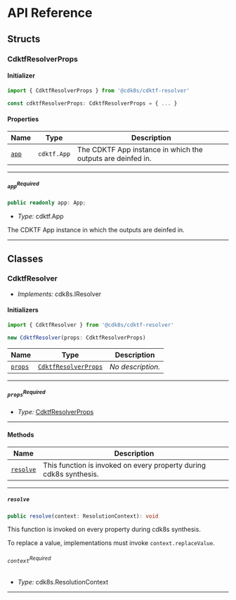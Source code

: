 # API Reference <a name="API Reference" id="api-reference"></a>


## Structs <a name="Structs" id="Structs"></a>

### CdktfResolverProps <a name="CdktfResolverProps" id="@cdk8s/cdktf-resolver.CdktfResolverProps"></a>

#### Initializer <a name="Initializer" id="@cdk8s/cdktf-resolver.CdktfResolverProps.Initializer"></a>

```typescript
import { CdktfResolverProps } from '@cdk8s/cdktf-resolver'

const cdktfResolverProps: CdktfResolverProps = { ... }
```

#### Properties <a name="Properties" id="Properties"></a>

| **Name** | **Type** | **Description** |
| --- | --- | --- |
| <code><a href="#@cdk8s/cdktf-resolver.CdktfResolverProps.property.app">app</a></code> | <code>cdktf.App</code> | The CDKTF App instance in which the outputs are deinfed in. |

---

##### `app`<sup>Required</sup> <a name="app" id="@cdk8s/cdktf-resolver.CdktfResolverProps.property.app"></a>

```typescript
public readonly app: App;
```

- *Type:* cdktf.App

The CDKTF App instance in which the outputs are deinfed in.

---

## Classes <a name="Classes" id="Classes"></a>

### CdktfResolver <a name="CdktfResolver" id="@cdk8s/cdktf-resolver.CdktfResolver"></a>

- *Implements:* cdk8s.IResolver

#### Initializers <a name="Initializers" id="@cdk8s/cdktf-resolver.CdktfResolver.Initializer"></a>

```typescript
import { CdktfResolver } from '@cdk8s/cdktf-resolver'

new CdktfResolver(props: CdktfResolverProps)
```

| **Name** | **Type** | **Description** |
| --- | --- | --- |
| <code><a href="#@cdk8s/cdktf-resolver.CdktfResolver.Initializer.parameter.props">props</a></code> | <code><a href="#@cdk8s/cdktf-resolver.CdktfResolverProps">CdktfResolverProps</a></code> | *No description.* |

---

##### `props`<sup>Required</sup> <a name="props" id="@cdk8s/cdktf-resolver.CdktfResolver.Initializer.parameter.props"></a>

- *Type:* <a href="#@cdk8s/cdktf-resolver.CdktfResolverProps">CdktfResolverProps</a>

---

#### Methods <a name="Methods" id="Methods"></a>

| **Name** | **Description** |
| --- | --- |
| <code><a href="#@cdk8s/cdktf-resolver.CdktfResolver.resolve">resolve</a></code> | This function is invoked on every property during cdk8s synthesis. |

---

##### `resolve` <a name="resolve" id="@cdk8s/cdktf-resolver.CdktfResolver.resolve"></a>

```typescript
public resolve(context: ResolutionContext): void
```

This function is invoked on every property during cdk8s synthesis.

To replace a value, implementations must invoke `context.replaceValue`.

###### `context`<sup>Required</sup> <a name="context" id="@cdk8s/cdktf-resolver.CdktfResolver.resolve.parameter.context"></a>

- *Type:* cdk8s.ResolutionContext

---





